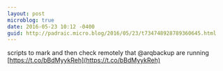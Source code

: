 ```yaml
---
layout: post
microblog: true
date: 2016-05-23 10:12 -0400
guid: http://padraic.micro.blog/2016/05/23/t734748928789360645.html
---
```

scripts to mark and then check remotely that @arqbackup are running [https://t.co/bBdMyykReh](https://t.co/bBdMyykReh)
